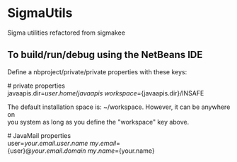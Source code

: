 # SigmaUtils
Sigma utilities refactored from sigmakee

## To build/run/debug using the NetBeans IDE
Define a nbproject/private/private properties with these keys:

\# private properties\
javaapis.dir=${user.home}/javaapis\
workspace=${javaapis.dir}/INSAFE

The default installation space is: ~/workspace. However, it can be anywhere on\
you system as long as you define the "workspace" key above.

\# JavaMail properties\
user=${your.email.user.name}\
my.email=${user}@${your.email.domain}\
my.name=${your.name}
